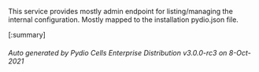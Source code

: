 






This service provides mostly admin endpoint for listing/managing the internal configuration. Mostly mapped to the installation pydio.json file.

[:summary]

###### Auto generated by Pydio Cells Enterprise Distribution v3.0.0-rc3 on 8-Oct-2021
